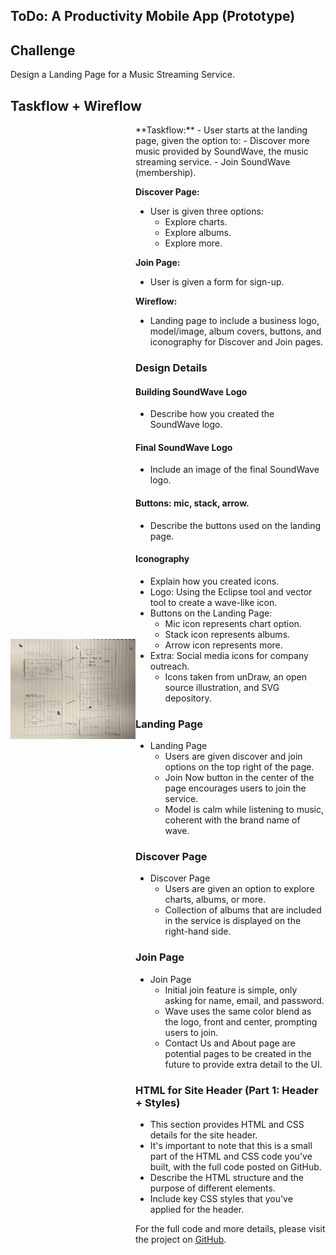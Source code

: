 ## ToDo: A Productivity Mobile App (Prototype)

## Challenge
Design a Landing Page for a Music Streaming Service.

## Taskflow + Wireflow

<div style="display: flex; align-items: center;">
   <img src="taskflow1.jpg"alt="SoundWave Logo" width="200" height="auto">
  <div>
**Taskflow:**
- User starts at the landing page, given the option to:
  - Discover more music provided by SoundWave, the music streaming service.
  - Join SoundWave (membership).
  
**Discover Page:**
- User is given three options:
  - Explore charts.
  - Explore albums.
  - Explore more.
  
**Join Page:**
- User is given a form for sign-up.

**Wireflow:**
- Landing page to include a business logo, model/image, album covers, buttons, and iconography for Discover and Join pages.

### Design Details

#### Building SoundWave Logo
- Describe how you created the SoundWave logo.

#### Final SoundWave Logo
- Include an image of the final SoundWave logo.

#### Buttons: mic, stack, arrow.
- Describe the buttons used on the landing page.

#### Iconography
- Explain how you created icons.
- Logo: Using the Eclipse tool and vector tool to create a wave-like icon.
- Buttons on the Landing Page:
  - Mic icon represents chart option.
  - Stack icon represents albums.
  - Arrow icon represents more.
- Extra: Social media icons for company outreach.
  - Icons taken from unDraw, an open source illustration, and SVG depository.

### Landing Page

- Landing Page
  - Users are given discover and join options on the top right of the page.
  - Join Now button in the center of the page encourages users to join the service.
  - Model is calm while listening to music, coherent with the brand name of wave.

### Discover Page

- Discover Page
  - Users are given an option to explore charts, albums, or more.
  - Collection of albums that are included in the service is displayed on the right-hand side.

### Join Page

- Join Page
  - Initial join feature is simple, only asking for name, email, and password.
  - Wave uses the same color blend as the logo, front and center, prompting users to join.
  - Contact Us and About page are potential pages to be created in the future to provide extra detail to the UI.

### HTML for Site Header (Part 1: Header + Styles)
- This section provides HTML and CSS details for the site header.
- It's important to note that this is a small part of the HTML and CSS code you've built, with the full code posted on GitHub.
- Describe the HTML structure and the purpose of different elements.
- Include key CSS styles that you've applied for the header.

For the full code and more details, please visit the project on [GitHub](URL-to-GitHub-project).
